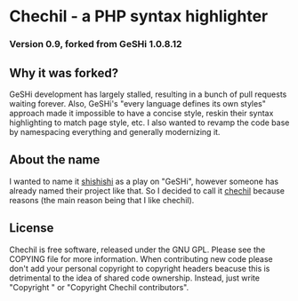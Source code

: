 Chechil - a PHP syntax highlighter
====================================
### Version 0.9, forked from GeSHi 1.0.8.12

Why it was forked?
------------------

GeSHi development has largely stalled, resulting in a bunch of pull requests waiting forever. Also, GeSHi's "every language defines its own styles" approach made it impossible to have a concise style, reskin their syntax highlighting to match page style, etc. I also wanted to revamp the code base by namespacing everything and generally modernizing it.

About the name
--------------

I wanted to name it [shishishi](https://en.wikipedia.org/wiki/Lion-Eating_Poet_in_the_Stone_Den) as a play on "GeSHi", however someone has already named their project like that. So I decided to call it [chechil](https://en.wikipedia.org/wiki/Chechil) because reasons (the main reason being that I like chechil).

License
-------
Chechil is free software, released under the GNU GPL. Please see the COPYING file for more information.
When contributing new code please don't add your personal copyright to copyright headers beacuse this is detrimental to the idea of shared code ownership. Instead, just write "Copyright <year>" or "Copyright <year> Chechil contributors".
